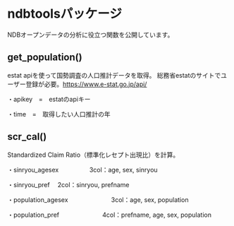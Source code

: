 # ndbtoolsパッケージ
NDBオープンデータの分析に役立つ関数を公開しています。

## get_population()
estat apiを使って国勢調査の人口推計データを取得。
総務省estatのサイトでユーザー登録が必要。https://www.e-stat.go.jp/api/

・apikey　=　estatのapiキー

・time　=　取得したい人口推計の年

## scr_cal()
Standardized Claim Ratio（標準化レセプト出現比）を計算。

・sinryou_agesex　　　　　3col：age, sex, sinryou

・sinryou_pref　    2col：sinryou, prefname

・population_agesex　　　　　　　3col：age, sex, population

・population_pref　　　　　　　4col：prefname, age, sex, population

